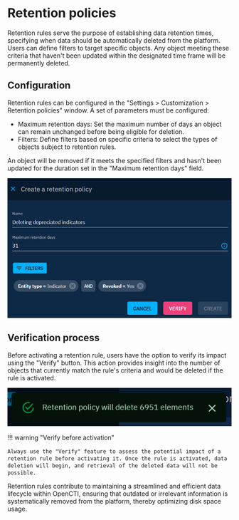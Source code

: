 # Retention policies

Retention rules serve the purpose of establishing data retention times, specifying when data should be automatically deleted from the platform. Users can define filters to target specific objects. Any object meeting these criteria that haven't been updated within the designated time frame will be permanently deleted.


## Configuration

Retention rules can be configured in the "Settings > Customization > Retention policies" window. A set of parameters must be configured:

- Maximum retention days: Set the maximum number of days an object can remain unchanged before being eligible for deletion.
- Filters: Define filters based on specific criteria to select the types of objects subject to retention rules.
 
An object will be removed if it meets the specified filters and hasn't been updated for the duration set in the "Maximum retention days" field.

![Retention policy parameters](./assets/retention-policy-parameters.png)


## Verification process

Before activating a retention rule, users have the option to verify its impact using the "Verify" button. This action provides insight into the number of objects that currently match the rule's criteria and would be deleted if the rule is activated.

![Items to  be deleted](./assets/items-to-be-deleted.png)

!!! warning "Verify before activation"

    Always use the "Verify" feature to assess the potential impact of a retention rule before activating it. Once the rule is activated, data deletion will begin, and retrieval of the deleted data will not be possible.

Retention rules contribute to maintaining a streamlined and efficient data lifecycle within OpenCTI, ensuring that outdated or irrelevant information is systematically removed from the platform, thereby optimizing disk space usage.
